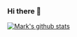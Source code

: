 ### Hi there 👋

[![Mark's github stats](https://github-readme-stats.vercel.app/api?username=mspangler&count_private=true&show_icons=false&hide_border=true&theme=dark&hide=stars,prs,issues,contribs)](https://github.com/anuraghazra/github-readme-stats)

<!--
**mspangler/mspangler** is a ✨ _special_ ✨ repository because its `README.md` (this file) appears on your GitHub profile.

Here are some ideas to get you started:

- 🔭 I’m currently working on ...
- 🌱 I’m currently learning ...
- 👯 I’m looking to collaborate on ...
- 🤔 I’m looking for help with ...
- 💬 Ask me about ...
- 📫 How to reach me: ...
- 😄 Pronouns: ...
- ⚡ Fun fact: ...
-->
